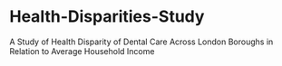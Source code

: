 # Health-Disparities-Study
A Study of Health Disparity of Dental Care Across London Boroughs in Relation to Average Household Income
